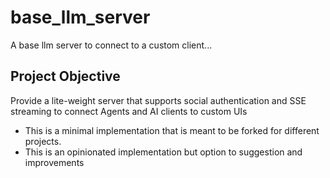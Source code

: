 # base_llm_server
A base llm server to connect to a custom client...

## Project Objective
Provide a lite-weight server that supports social authentication and SSE streaming to connect Agents and AI clients to custom UIs
* This is a minimal implementation that is meant to be forked for different projects.
* This is an opinionated implementation but option to suggestion and improvements
